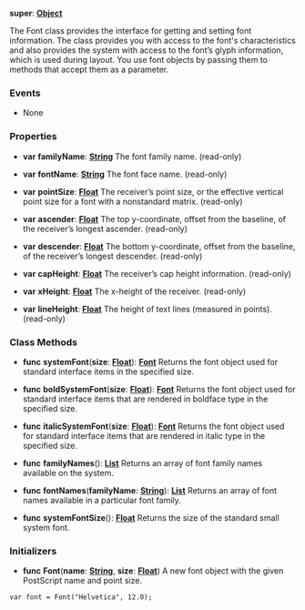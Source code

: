 **super**: **[Object](Object.md)**

The Font class provides the interface for getting and setting font information. The class provides you with access to the font's characteristics and also provides the system with access to the font’s glyph information, which is used during layout. You use font objects by passing them to methods that accept them as a parameter.

### Events

* None

### Properties

* **var** **familyName**: **[String](../gravity/types.md)**
The font family name. \(read-only\)

* **var** **fontName**: **[String](../gravity/types.md)**
The font face name. \(read-only\)

* **var** **pointSize**: **[Float](../gravity/types.md)**
The receiver’s point size, or the effective vertical point size for a font with a nonstandard matrix. \(read-only\)

* **var** **ascender**: **[Float](../gravity/types.md)**
The top y-coordinate, offset from the baseline, of the receiver’s longest ascender.  \(read-only\)

* **var** **descender**: **[Float](../gravity/types.md)**
The bottom y-coordinate, offset from the baseline, of the receiver’s longest descender.  \(read-only\)

* **var** **capHeight**: **[Float](../gravity/types.md)**
The receiver’s cap height information. \(read-only\)

* **var** **xHeight**: **[Float](../gravity/types.md)**
The x-height of the receiver. \(read-only\)

* **var** **lineHeight**: **[Float](../gravity/types.md)**
The height of text lines (measured in points). \(read-only\)



### Class Methods

* **func** **systemFont**(**size**: **[Float](../gravity/types.md)**): <strong>[Font](font.md)</strong> 
Returns the font object used for standard interface items in the specified size.

* **func** **boldSystemFont**(**size**: **[Float](../gravity/types.md)**): <strong>[Font](font.md)</strong> 
Returns the font object used for standard interface items that are rendered in boldface type in the specified size.

* **func** **italicSystemFont**(**size**: **[Float](../gravity/types.md)**): <strong>[Font](font.md)</strong> 
Returns the font object used for standard interface items that are rendered in italic type in the specified size.

* **func** **familyNames**(): <strong>[List](../gravity/lists.md)</strong> 
Returns an array of font family names available on the system.

* **func** **fontNames**(**familyName**: **[String](../gravity/types.md)**): <strong>[List](../gravity/lists.md)</strong> 
Returns an array of font names available in a particular font family.

* **func** **systemFontSize**(): <strong>[Float](../gravity/types.md)</strong> 
Returns the size of the standard small system font.



### Initializers

* **func** **Font**(**name**: **[String](../gravity/types.md)**, **size**: **[Float](../gravity/types.md)**)
A new font object with the given PostScript name and point size.

<pre><code class="swift">var font = Font("Helvetica", 12.0);</code></pre>





